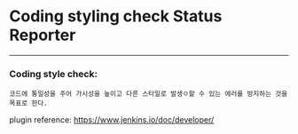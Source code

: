 #  Coding styling check Status Reporter 
---

### Coding style check:
    코드에 통일성을 주어 가시성을 높이고 다른 스타일로 발생ㅇ할 수 있는 에러를 방지하는 것을 목표로 한다.

plugin reference:
<https://www.jenkins.io/doc/developer/>



